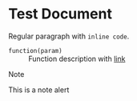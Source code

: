 # Test Document

Regular paragraph with `inline code`.

<dl>
<dt><code>function(param)</code></dt>
<dd>
Function description with <a href="other.md">link</a>
</dd>
</dl>

> [!NOTE]
>
> This is a note alert

<span id="anchor-id"></span>
